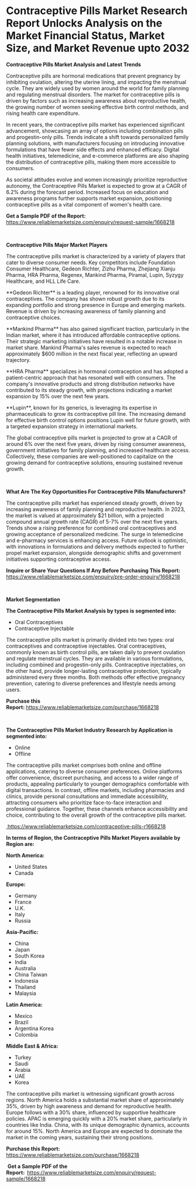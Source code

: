 <p><h1>Contraceptive Pills Market Research Report Unlocks Analysis on the Market Financial Status, Market Size, and Market Revenue upto 2032</h1></p><p><strong>Contraceptive Pills Market Analysis and Latest Trends</strong></p>
<p><p>Contraceptive pills are hormonal medications that prevent pregnancy by inhibiting ovulation, altering the uterine lining, and impacting the menstrual cycle. They are widely used by women around the world for family planning and regulating menstrual disorders. The market for contraceptive pills is driven by factors such as increasing awareness about reproductive health, the growing number of women seeking effective birth control methods, and rising health care expenditure.</p><p>In recent years, the contraceptive pills market has experienced significant advancement, showcasing an array of options including combination pills and progestin-only pills. Trends indicate a shift towards personalized family planning solutions, with manufacturers focusing on introducing innovative formulations that have fewer side effects and enhanced efficacy. Digital health initiatives, telemedicine, and e-commerce platforms are also shaping the distribution of contraceptive pills, making them more accessible to consumers.</p><p>As societal attitudes evolve and women increasingly prioritize reproductive autonomy, the Contraceptive Pills Market is expected to grow at a CAGR of 6.2% during the forecast period. Increased focus on education and awareness programs further supports market expansion, positioning contraceptive pills as a vital component of women's health care.</p></p>
<p><strong>Get a Sample PDF of the Report:&nbsp;</strong> <a href="https://www.reliablemarketsize.com/enquiry/request-sample/1668218?utm_campaign=3268&utm_medium=2&utm_source=Github&utm_content=ia&utm_term=17042025&utm_id=contraceptive-pills">https://www.reliablemarketsize.com/enquiry/request-sample/1668218</a></p>
<p>&nbsp;</p>
<p><strong>Contraceptive Pills Major Market Players</strong></p>
<p><p>The contraceptive pills market is characterized by a variety of players that cater to diverse consumer needs. Key competitors include Foundation Consumer Healthcare, Gedeon Richter, Zizhu Pharma, Zhejiang Xianju Pharma, HRA Pharma, Regenex, Mankind Pharma, Piramal, Lupin, Syzygy Healthcare, and HLL Life Care.</p><p>**Gedeon Richter** is a leading player, renowned for its innovative oral contraceptives. The company has shown robust growth due to its expanding portfolio and strong presence in Europe and emerging markets. Revenue is driven by increasing awareness of family planning and contraceptive choices.</p><p>**Mankind Pharma** has also gained significant traction, particularly in the Indian market, where it has introduced affordable contraceptive options. Their strategic marketing initiatives have resulted in a notable increase in market share. Mankind Pharma's sales revenue is expected to reach approximately $600 million in the next fiscal year, reflecting an upward trajectory.</p><p>**HRA Pharma** specializes in hormonal contraception and has adopted a patient-centric approach that has resonated well with consumers. The company's innovative products and strong distribution networks have contributed to its steady growth, with projections indicating a market expansion by 15% over the next few years.</p><p>**Lupin**, known for its generics, is leveraging its expertise in pharmaceuticals to grow its contraceptive pill line. The increasing demand for effective birth control options positions Lupin well for future growth, with a targeted expansion strategy in international markets.</p><p>The global contraceptive pills market is projected to grow at a CAGR of around 6% over the next five years, driven by rising consumer awareness, government initiatives for family planning, and increased healthcare access. Collectively, these companies are well-positioned to capitalize on the growing demand for contraceptive solutions, ensuring sustained revenue growth.</p></p>
<p>&nbsp;</p>
<p><strong>What Are The Key Opportunities For Contraceptive Pills Manufacturers?</strong></p>
<p><p>The contraceptive pills market has experienced steady growth, driven by increasing awareness of family planning and reproductive health. In 2023, the market is valued at approximately $21 billion, with a projected compound annual growth rate (CAGR) of 5-7% over the next five years. Trends show a rising preference for combined oral contraceptives and growing acceptance of personalized medicine. The surge in telemedicine and e-pharmacy services is enhancing access. Future outlook is optimistic, with innovations in formulations and delivery methods expected to further propel market expansion, alongside demographic shifts and government initiatives supporting contraceptive access.</p></p>
<p><strong>Inquire or Share Your Questions If Any Before Purchasing This Report:</strong> <a href="https://www.reliablemarketsize.com/enquiry/pre-order-enquiry/1668218?utm_campaign=3268&utm_medium=2&utm_source=Github&utm_content=ia&utm_term=17042025&utm_id=contraceptive-pills">https://www.reliablemarketsize.com/enquiry/pre-order-enquiry/1668218</a></p>
<p>&nbsp;</p>
<p><strong>Market Segmentation</strong></p>
<p><strong>The Contraceptive Pills Market Analysis by types is segmented into:</strong></p>
<p><ul><li>Oral Contraceptives</li><li>Contraceptive Injectable</li></ul></p>
<p><p>The contraceptive pills market is primarily divided into two types: oral contraceptives and contraceptive injectables. Oral contraceptives, commonly known as birth control pills, are taken daily to prevent ovulation and regulate menstrual cycles. They are available in various formulations, including combined and progestin-only pills. Contraceptive injectables, on the other hand, provide longer-lasting contraceptive protection, typically administered every three months. Both methods offer effective pregnancy prevention, catering to diverse preferences and lifestyle needs among users.</p></p>
<p><strong>Purchase this Report:&nbsp;</strong><a href="https://www.reliablemarketsize.com/purchase/1668218?utm_campaign=3268&utm_medium=2&utm_source=Github&utm_content=ia&utm_term=17042025&utm_id=contraceptive-pills">https://www.reliablemarketsize.com/purchase/1668218</a></p>
<p>&nbsp;</p>
<p><strong>The Contraceptive Pills Market Industry Research by Application is segmented into:</strong></p>
<p><ul><li>Online</li><li>Offline</li></ul></p>
<p><p>The contraceptive pills market comprises both online and offline applications, catering to diverse consumer preferences. Online platforms offer convenience, discreet purchasing, and access to a wider range of products, appealing particularly to younger demographics comfortable with digital transactions. In contrast, offline markets, including pharmacies and clinics, provide personal consultations and immediate accessibility, attracting consumers who prioritize face-to-face interaction and professional guidance. Together, these channels enhance accessibility and choice, contributing to the overall growth of the contraceptive pills market.</p></p>
<p><a href="https://www.reliablemarketsize.com/contraceptive-pills-r1668218?utm_campaign=3268&utm_medium=2&utm_source=Github&utm_content=ia&utm_term=17042025&utm_id=contraceptive-pills">&nbsp;https://www.reliablemarketsize.com/contraceptive-pills-r1668218</a></p>
<p><strong>In terms of Region, the Contraceptive Pills Market Players available by Region are:</strong></p>
<p>
    <p> <strong> North America: </strong>
        <ul>
            <li>United States</li>
            <li>Canada</li>
        </ul>
        </p> 
    <p> <strong> Europe: </strong>
        <ul>
            <li>Germany</li>
            <li>France</li>
            <li>U.K.</li>
            <li>Italy</li>
            <li>Russia</li>
        </ul>
        </p> 
    <p> <strong> Asia-Pacific: </strong>
        <ul>
            <li>China</li>
            <li>Japan</li>
            <li>South Korea</li>
            <li>India</li>
            <li>Australia</li>
            <li>China Taiwan</li>
            <li>Indonesia</li>
            <li>Thailand</li>
            <li>Malaysia</li>
        </ul>
        </p> 
    <p> <strong> Latin America: </strong>
        <ul>
            <li>Mexico</li>
            <li>Brazil</li>
            <li>Argentina Korea</li>
            <li>Colombia</li>
        </ul>
        </p> 
    <p> <strong> Middle East & Africa: </strong>
        <ul>
            <li>Turkey</li>
            <li>Saudi</li>
            <li>Arabia</li>
            <li>UAE</li>
            <li>Korea</li>
        </ul>
    </p>
    </p>
<p><p>The contraceptive pills market is witnessing significant growth across regions. North America holds a substantial market share of approximately 35%, driven by high awareness and demand for reproductive health. Europe follows with a 30% share, influenced by supportive healthcare policies. APAC is emerging quickly with a 20% market share, particularly in countries like India. China, with its unique demographic dynamics, accounts for around 15%. North America and Europe are expected to dominate the market in the coming years, sustaining their strong positions.</p></p>
<p><strong>Purchase this Report: </strong><a href="https://www.reliablemarketsize.com/purchase/1668218?utm_campaign=3268&utm_medium=2&utm_source=Github&utm_content=ia&utm_term=17042025&utm_id=contraceptive-pills">https://www.reliablemarketsize.com/purchase/1668218</a></p>
<p>&nbsp;<strong>Get a Sample PDF of the Report:&nbsp;&nbsp;</strong><a href="https://www.reliablemarketsize.com/enquiry/request-sample/1668218?utm_campaign=3268&utm_medium=2&utm_source=Github&utm_content=ia&utm_term=17042025&utm_id=contraceptive-pills">https://www.reliablemarketsize.com/enquiry/request-sample/1668218</a></p>
<p><strong></strong></p>
<p><p></p><p></p><p></p></p>